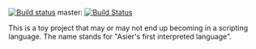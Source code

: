 [![Build status](https://ci.appveyor.com/api/projects/status/0jps94ju95n864yx?svg=true)](https://ci.appveyor.com/project/andoalon97/afil)
master:
[![Build Status](https://travis-ci.com/andoalon/afil.svg?branch=master)](https://travis-ci.com/andoalon/afil)

This is a toy project that may or may not end up becoming in a scripting language.
The name stands for "Asier's first interpreted language".